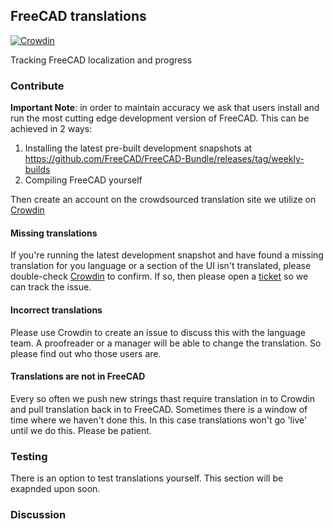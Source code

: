 ## FreeCAD translations

[![Crowdin](https://d322cqt584bo4o.cloudfront.net/freecad/localized.svg)](https://crowdin.com/project/freecad)

Tracking FreeCAD localization and progress

### Contribute

**Important Note**: in order to maintain accuracy we ask that users install and run the most cutting edge development version of FreeCAD. This can be achieved in 2 ways:

1. Installing the latest pre-built development snapshots at https://github.com/FreeCAD/FreeCAD-Bundle/releases/tag/weekly-builds
2. Compiling FreeCAD yourself

Then create an account on the crowdsourced translation site we utilize on [Crowdin](https://crowdin.com/project/freecad)


#### Missing translations

If you're running the latest development snapshot and have found a missing translation for you language or a section of the UI isn't translated, please double-check [Crowdin](https://crowdin.com/project/freecad) to confirm. If so, then please open a [ticket](https://github.com/FreeCAD/FreeCAD-translations/issues) so we can track the issue.

#### Incorrect translations

Please use Crowdin to create an issue to discuss this with the language team. A proofreader or a manager will be able to change the translation. So please find out who those users are.

#### Translations are not in FreeCAD

Every so often we push new strings thast require translation in to Crowdin and pull translation back in to FreeCAD. Sometimes there is a window of time where we haven't done this. In this case translations won't go 'live' until we do this. Please be patient.

### Testing

There is an option to test translations yourself. This section will be exapnded upon soon.

### Discussion


